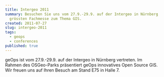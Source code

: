 ```yaml
---
title: Intergeo 2011
summary: Besuchen Sie uns vom 27.9.-29.9. auf der Intergeo in Nürnberg, der
  grössten Fachmesse zum Thema GIS.
created: 2011-07-27
slug: intergeo-2011
tags:
  - geops
  - conferences
published: true
---
```

geOps ist vom 27.9.-29.9. auf der Intergeo in Nürnberg vertreten. Im Rahmen des OSGeo-Parks präsentiert geOps innovatives Open Source GIS. Wir freuen uns auf Ihren Besuch am Stand E75 in Halle 7.
